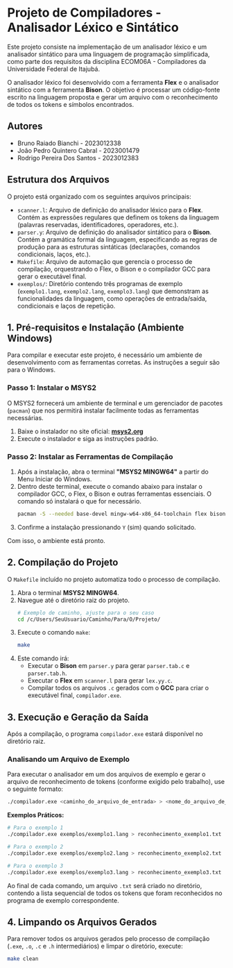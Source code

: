 # **Projeto de Compiladores - Analisador Léxico e Sintático**

Este projeto consiste na implementação de um analisador léxico e um analisador sintático para uma linguagem de programação simplificada, como parte dos requisitos da disciplina ECOM06A - Compiladores da Universidade Federal de Itajubá.

O analisador léxico foi desenvolvido com a ferramenta **Flex** e o analisador sintático com a ferramenta **Bison**. O objetivo é processar um código-fonte escrito na linguagem proposta e gerar um arquivo com o reconhecimento de todos os tokens e símbolos encontrados.

## **Autores**

* Bruno Raiado Bianchi - 2023012338
* João Pedro Quintero Cabral - 2023001479
* Rodrigo Pereira Dos Santos - 2023012383

## **Estrutura dos Arquivos**

O projeto está organizado com os seguintes arquivos principais:

* `scanner.l`: Arquivo de definição do analisador léxico para o **Flex**. Contém as expressões regulares que definem os tokens da linguagem (palavras reservadas, identificadores, operadores, etc.).
* `parser.y`: Arquivo de definição do analisador sintático para o **Bison**. Contém a gramática formal da linguagem, especificando as regras de produção para as estruturas sintáticas (declarações, comandos condicionais, laços, etc.).
* `Makefile`: Arquivo de automação que gerencia o processo de compilação, orquestrando o Flex, o Bison e o compilador GCC para gerar o executável final.
* `exemplos/`: Diretório contendo três programas de exemplo (`exemplo1.lang`, `exemplo2.lang`, `exemplo3.lang`) que demonstram as funcionalidades da linguagem, como operações de entrada/saída, condicionais e laços de repetição.

## **1. Pré-requisitos e Instalação (Ambiente Windows)**

Para compilar e executar este projeto, é necessário um ambiente de desenvolvimento com as ferramentas corretas. As instruções a seguir são para o Windows.

### **Passo 1: Instalar o MSYS2**

O MSYS2 fornecerá um ambiente de terminal e um gerenciador de pacotes (`pacman`) que nos permitirá instalar facilmente todas as ferramentas necessárias.

1.  Baixe o instalador no site oficial: [**msys2.org**](https://www.msys2.org/)
2.  Execute o instalador e siga as instruções padrão.

### **Passo 2: Instalar as Ferramentas de Compilação**

1.  Após a instalação, abra o terminal **"MSYS2 MINGW64"** a partir do Menu Iniciar do Windows.
2.  Dentro deste terminal, execute o comando abaixo para instalar o compilador GCC, o Flex, o Bison e outras ferramentas essenciais. O comando só instalará o que for necessário.
    ```bash
    pacman -S --needed base-devel mingw-w64-x86_64-toolchain flex bison
    ```
3.  Confirme a instalação pressionando `Y` (sim) quando solicitado.

Com isso, o ambiente está pronto.

## **2. Compilação do Projeto**

O `Makefile` incluído no projeto automatiza todo o processo de compilação.

1.  Abra o terminal **MSYS2 MINGW64**.
2.  Navegue até o diretório raiz do projeto.
    ```bash
    # Exemplo de caminho, ajuste para o seu caso
    cd /c/Users/SeuUsuario/Caminho/Para/O/Projeto/
    ```
3.  Execute o comando `make`:
    ```bash
    make
    ```
4.  Este comando irá:
    * Executar o **Bison** em `parser.y` para gerar `parser.tab.c` e `parser.tab.h`.
    * Executar o **Flex** em `scanner.l` para gerar `lex.yy.c`.
    * Compilar todos os arquivos `.c` gerados com o **GCC** para criar o executável final, `compilador.exe`.

## **3. Execução e Geração da Saída**

Após a compilação, o programa `compilador.exe` estará disponível no diretório raiz.

### **Analisando um Arquivo de Exemplo**

Para executar o analisador em um dos arquivos de exemplo e gerar o arquivo de reconhecimento de tokens (conforme exigido pelo trabalho), use o seguinte formato:

```bash
./compilador.exe <caminho_do_arquivo_de_entrada> > <nome_do_arquivo_de_saida>
```

**Exemplos Práticos:**

```bash
# Para o exemplo 1
./compilador.exe exemplos/exemplo1.lang > reconhecimento_exemplo1.txt

# Para o exemplo 2
./compilador.exe exemplos/exemplo2.lang > reconhecimento_exemplo2.txt

# Para o exemplo 3
./compilador.exe exemplos/exemplo3.lang > reconhecimento_exemplo3.txt
```

Ao final de cada comando, um arquivo `.txt` será criado no diretório, contendo a lista sequencial de todos os tokens que foram reconhecidos no programa de exemplo correspondente.

## **4. Limpando os Arquivos Gerados**

Para remover todos os arquivos gerados pelo processo de compilação (`.exe`, `.o`, `.c` e `.h` intermediários) e limpar o diretório, execute:

```bash
make clean
```
